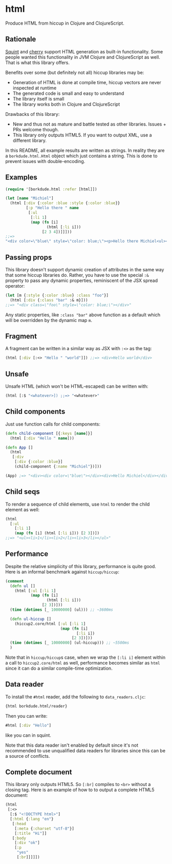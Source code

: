 # html

Produce HTML from hiccup in Clojure and ClojureScript.

## Rationale

[Squint](https://github.com/squint-cljs/squint) and
[cherry](https://github.com/squint-cljs/cherry) support HTML generation as
built-in functionality. Some people wanted this functionality in JVM Clojure and
ClojureScript as well. That is what this library offers.

Benefits over some (but definitely not all) hiccup libraries may be:

- Generation of HTML is done at compile time, hiccup vectors are never inspected at runtime
- The generated code is small and easy to understand
- The library itself is small
- The library works both in Clojure and ClojureScript

Drawbacks of this library:

- New and thus not as mature and battle tested as other libraries. Issues + PRs welcome though.
- This library only outputs HTML5. If you want to output XML, use a different library.

In this README, all example results are written as strings. In reality they are
a `borkdude.html.Html` object which just contains a string. This is done to
prevent issues with double-encoding.

## Examples

``` clojure
(require '[borkdude.html :refer [html]])

(let [name "Michiel"]
  (html [:div {:color :blue :style {:color :blue}}
         [:p "Hello there " name
          [:ul
           [:li 1]
           (map (fn [i]
                  (html [:li i]))
                [2 3 4])]]]))
;;=>
"<div color=\"blue\" style=\"color: blue;\"><p>Hello there Michiel<ul><li>1</li><li>2</li><li>3</li><li>4</li></ul></p></div>"
```

## Passing props

This library doesn't support dynamic creation of attributes in the same way that
some hiccup libraries do. Rather, you have to use the special `:&` property to
pass any dynamic properties, reminiscent of the JSX spread operator:

``` clojure
(let [m {:style {:color :blue} :class "foo"}]
  (html [:div {:class "bar" :& m}]))
;;=> "<div class=\"foo\" style=\"color: blue;\"></div>"
```

Any static properties, like `:class "bar"` above function as a default which
will be overridden by the dynamic map `m`.

## Fragment

A fragment can be written in a similar way as JSX with `:<>` as the tag:

``` clojure
(html [:div [:<> "Hello " "world"]]) ;;=> <div>Hello world</div>
```

## Unsafe

Unsafe HTML (which won't be HTML-escaped) can be written with:

``` clojure
(html [:$ "<whatever>]) ;;=> "<whatever>"
```

## Child components

Just use function calls for child components:

``` clojure
(defn child-component [{:keys [name]}]
  (html [:div "Hello " name]))

(defn App []
  (html
   [:div
    [:div {:color :blue}]
    (child-component {:name "Michiel"})]))

(App) ;=> "<div><div color=\"blue\"></div><div>Hello Michiel</div></div>"
```

## Child seqs

To render a sequence of child elements, use `html` to render the child element as well:

``` clojure
(html
  [:ul
    [:li 1]
    (map (fn [i] (html [:li i])) [2 3])])
;;=> "<ul><li>1</li><li>2</li><li>3</li></ul>"
```

## Performance

Despite the relative simplicity of this library, performance is quite good. Here
is an informal benchmark against `hiccup/hiccup`:

``` clojure
(comment
  (defn ul []
    (html [:ul [:li 1]
           (map (fn [i]
                  (html [:li i]))
                [2 3])]))
  (time (dotimes [_ 10000000] (ul))) ;; ~3600ms

  (defn ul-hiccup []
    (hiccup2.core/html [:ul [:li 1]
                        (map (fn [i]
                               [:li i])
                             [2 3])]))
  (time (dotimes [_ 10000000] (ul-hiccup))) ;; ~5500ms
  )
```

Note that in `hiccup/hiccup`s case, when we wrap the `[:li i]` element within a
call to `hiccup2.core/html` as well, performance becomes similar as `html` since
it can do a similar compile-time optimization.

## Data reader

To install the `#html` reader, add the following to `data_readers.cljc`:

``` clojure
{html borkdude.html/reader}
```

Then you can write:

``` clojure
#html [:div "Hello"]
```

like you can in squint.

Note that this data reader isn't enabled by default since it's not recommended
to use unqualified data readers for libraries since this can be a source of
conflicts.

## Complete document

This library only outputs HTML5. So `[:br]` compiles to `<br>` without a closing tag.
Here is an example of how to to output a complete HTML5 document:

``` clojure
(html
 [:<>
  [:$ "<!DOCTYPE html>"]
  [:html {:lang "en"}
   [:head
    [:meta {:charset "utf-8"}]
    [:title "Hi"]]
   [:body
    [:div "ok"]
    [:p
     "yes"
     [:br]]]]])
```
